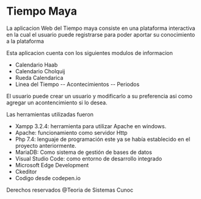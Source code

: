 # Tiempo Maya
La aplicacion Web del Tiempo maya consiste en una plataforma interactiva en la cual el usuario puede registrarse para poder aportar su conocimiento a la plataforma

Esta aplicacion cuenta con los siguientes modulos de informacion

- Calendario Haab
- Calendario Cholquij
- Rueda Calendarica
- Linea del Tiempo
-- Acontecimientos
-- Periodos

El usuario puede crear un usuario y modificarlo a su preferencia asi como agregar un acontencimiento si lo desea.

Las herramientas utilizadas fueron
- Xampp 3.2.4: herramienta para utilizar Apache en windows.
- Apache: funcionamiento como servidor Http
- Php 7.4: lenguaje de programación este ya se había establecido en el proyecto anteriormente.
- MariaDB: Como sistema de gestión de bases de datos
- Visual Studio Code: como entorno de desarrollo integrado
- Microsoft Edge Development
- Ckeditor
- Codigo desde codepen.io

Derechos reservados @Teoria de Sistemas Cunoc
